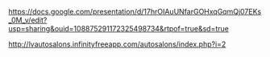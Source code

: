 https://docs.google.com/presentation/d/17hrOIAuUNfarGOHxqGqmQj07EKs_0M_v/edit?usp=sharing&ouid=108875291172325498734&rtpof=true&sd=true

http://lvautosalons.infinityfreeapp.com/autosalons/index.php?i=2

